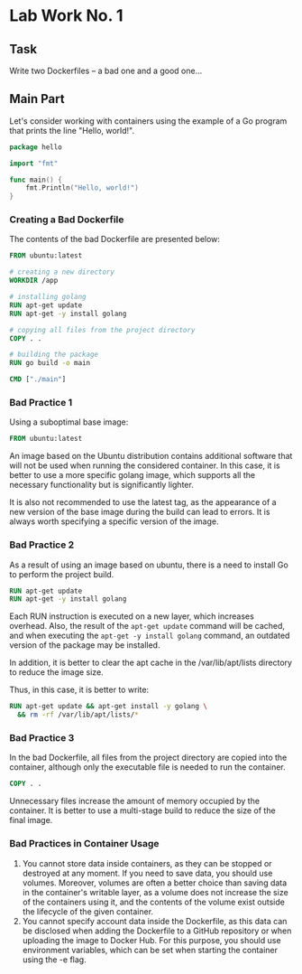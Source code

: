 # Lab Work No. 1

## Task

Write two Dockerfiles – a bad one and a good one...

## Main Part

Let's consider working with containers using the example of a Go program that prints the line "Hello, world!".

```go
package hello

import "fmt"

func main() {
	fmt.Println("Hello, world!")
}
```

### Creating a Bad Dockerfile

The contents of the bad Dockerfile are presented below:

```dockerfile
FROM ubuntu:latest

# creating a new directory
WORKDIR /app

# installing golang
RUN apt-get update
RUN apt-get -y install golang

# copying all files from the project directory
COPY . .

# building the package
RUN go build -o main

CMD ["./main"]
```

### Bad Practice 1

Using a suboptimal base image:

```dockerfile
FROM ubuntu:latest
```

An image based on the Ubuntu distribution contains additional software that will not be used when running the considered container. In this case, it is better to use a more specific golang image, which supports all the necessary functionality but is significantly lighter.

It is also not recommended to use the latest tag, as the appearance of a new version of the base image during the build can lead to errors. It is always worth specifying a specific version of the image.

### Bad Practice 2

As a result of using an image based on ubuntu, there is a need to install Go to perform the project build.

```dockerfile
RUN apt-get update 
RUN apt-get -y install golang
```

Each RUN instruction is executed on a new layer, which increases overhead. Also, the result of the `apt-get update` command will be cached, and when executing the `apt-get -y install golang` command, an outdated version of the package may be installed.

In addition, it is better to clear the apt cache in the /var/lib/apt/lists directory to reduce the image size.

Thus, in this case, it is better to write:

```dockerfile
RUN apt-get update && apt-get install -y golang \
  && rm -rf /var/lib/apt/lists/*
```

### Bad Practice 3

In the bad Dockerfile, all files from the project directory are copied into the container, although only the executable file is needed to run the container.

```dockerfile
COPY . .
```

Unnecessary files increase the amount of memory occupied by the container. It is better to use a multi-stage build to reduce the size of the final image.

### Bad Practices in Container Usage

1. You cannot store data inside containers, as they can be stopped or destroyed at any moment. If you need to save data, you should use volumes. Moreover, volumes are often a better choice than saving data in the container's writable layer, as a volume does not increase the size of the containers using it, and the contents of the volume exist outside the lifecycle of the given container.
2. You cannot specify account data inside the Dockerfile, as this data can be disclosed when adding the Dockerfile to a GitHub repository or when uploading the image to Docker Hub. For this purpose, you should use environment variables, which can be set when starting the container using the -e flag.

